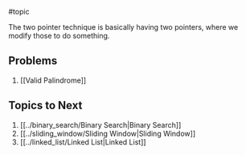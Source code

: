 #topic 

The two pointer technique is basically having two pointers, where we modify those to do something.
## Problems
1. [[Valid Palindrome]]
## Topics to Next
1. [[../binary_search/Binary Search|Binary Search]]
2. [[../sliding_window/Sliding Window|Sliding Window]]
3. [[../linked_list/Linked List|Linked List]]